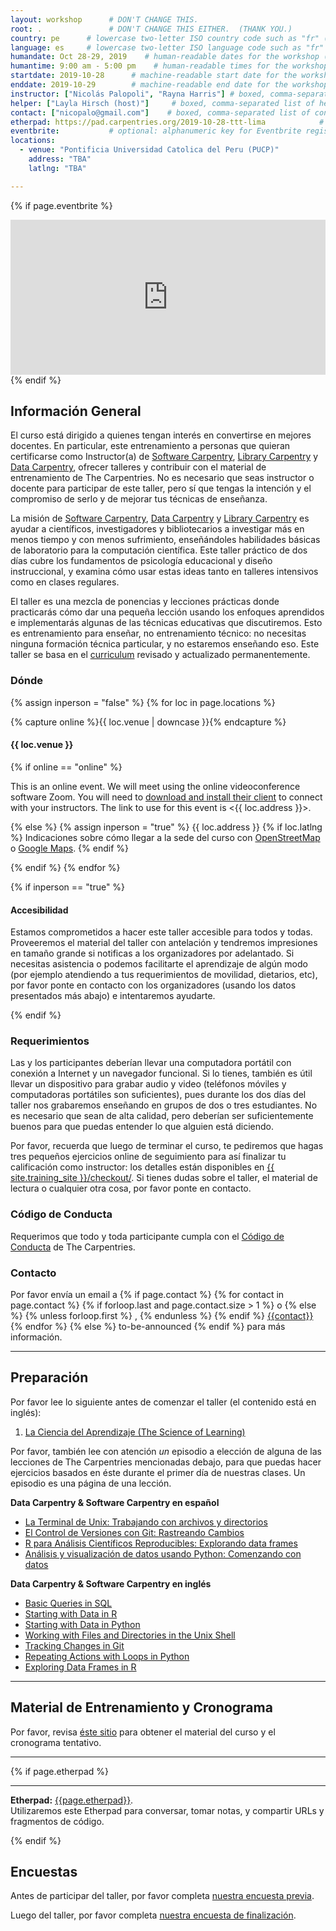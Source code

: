 ```yaml
---
layout: workshop      # DON'T CHANGE THIS.
root: .               # DON'T CHANGE THIS EITHER.  (THANK YOU.)
country: pe      # lowercase two-letter ISO country code such as "fr" (see https://en.wikipedia.org/wiki/ISO_3166-1)
language: es     # lowercase two-letter ISO language code such as "fr" (see https://en.wikipedia.org/wiki/ISO_639-1)
humandate: Oct 28-29, 2019    # human-readable dates for the workshop (e.g., "Feb 17-18, 2020")
humantime: 9:00 am - 5:00 pm    # human-readable times for the workshop (e.g., "9:00 am - 4:30 pm")
startdate: 2019-10-28      # machine-readable start date for the workshop in YYYY-MM-DD format like 2015-01-01
enddate: 2019-10-29        # machine-readable end date for the workshop in YYYY-MM-DD format like 2015-01-02
instructor: ["Nicolás Palopoli", "Rayna Harris"] # boxed, comma-separated list of instructors' names as strings, like ["Kay McNulty", "Betty Jennings", "Betty Snyder"]
helper: ["Layla Hirsch (host)"]     # boxed, comma-separated list of helpers' names, like ["Marlyn Wescoff", "Fran Bilas", "Ruth Lichterman"]
contact: ["nicopalo@gmail.com"]    # boxed, comma-separated list of contact email addresses for the host, lead instructor, or whoever else is handling questions, like ["marlyn.wescoff@example.org", "fran.bilas@example.org", "ruth.lichterman@example.org"]
etherpad: https://pad.carpentries.org/2019-10-28-ttt-lima            # optional: URL for the workshop Etherpad if there is one
eventbrite:           # optional: alphanumeric key for Eventbrite registration, e.g., "1234567890AB" (if Eventbrite is being used)
locations:
  - venue: "Pontificia Universidad Catolica del Peru (PUCP)"
    address: "TBA"
    latlng: "TBA"

---
```


<!-- See instructions in the comments below for how to edit specific sections of this workshop template. -->

<!--
  HEADER

  Edit the values in the block above to be appropriate for your workshop.
  If the value is not 'true', 'false', 'null', or a number, please use
  double quotation marks around the value, unless specified otherwise.
  And run 'tools/check' *before* committing to make sure that changes are good.
-->

<!--
  EVENTBRITE

  This block includes the Eventbrite registration widget if
  'eventbrite' has been set in the header.  You can delete it if you
  are not using Eventbrite, or leave it in, since it will not be
  displayed if the 'eventbrite' field in the header is not set.
-->
{% if page.eventbrite %}
<iframe
  src="https://www.eventbrite.com/tickets-external?eid={{page.eventbrite}}&ref=etckt"
  frameborder="0"
  width="100%"
  height="248px"
  scrolling="auto">
</iframe>
{% endif %}

<h2 id="general">Información General</h2>

<!--
  INTRODUCTION

  Edit the general explanatory paragraph below if you want to change
  the pitch.
-->

<p>
  El curso está dirigido a quienes tengan
  interés en convertirse en mejores docentes. En particular, este entrenamiento
  a personas que quieran certificarse como Instructor(a) de <a href="{{ site.swc_site }}">Software Carpentry</a>,
  <a href="{{ site.lc_site }}">Library Carpentry</a> y <a href="{{ site.dc_site }}">Data Carpentry</a>,
  ofrecer talleres y contribuir con el material de entrenamiento de The Carpentries.
  No es necesario que seas instructor o docente para participar de este taller,
  pero sí que tengas la intención y el compromiso de serlo
  y de mejorar tus técnicas de enseñanza.
</p>

<p>
  La misión de <a href="{{ site.swc_site }}">Software Carpentry</a>,
  <a href="{{ site.dc_site }}">Data Carpentry</a> y
  <a href="{{ site.lc_site }}">Library Carpentry</a> es 
  ayudar a científicos, investigadores y bibliotecarios a investigar más en menos tiempo
  y con menos sufrimiento, enseñándoles habilidades básicas de laboratorio para la computación
  científica. Este taller práctico de dos días cubre los fundamentos de
  psicología educacional y diseño instruccional, y examina cómo
  usar estas ideas tanto en talleres intensivos como en clases regulares.
</p>
<p>
  El taller es una mezcla de ponencias y lecciones prácticas donde 
  practicarás cómo dar una pequeña lección usando los enfoques aprendidos e
  implementarás algunas de las técnicas educativas que discutiremos.
  Esto es entrenamiento para enseñar, no entrenamiento técnico: no
  necesitas ninguna formación técnica particular, y no estaremos
  enseñando eso. Este taller se basa en el <a href="{{ site.training_site }}">curriculum</a>
  revisado y actualizado permanentemente.
</p>

<!--
  LOCATION

  This block displays the address and links to maps showing directions
  if the latitude and longitude of the workshop have been set.  You
  can use http://itouchmap.com/latlong.html to find the lat/long of an
  address.
  -->
<h3 id="where">Dónde</h3>

{% assign inperson = "false" %}
{% for loc in page.locations %}

{% capture online %}{{ loc.venue | downcase }}{% endcapture %}

<h4>{{ loc.venue }}</h4>

{% if online == "online" %}

This is an online event. We will meet using the online videoconference software Zoom. You will need to <a href="https://zoom.us/download">download and install their client</a> to connect with your instructors. The link to use for this event is <{{ loc.address }}>.

{% else %}
{% assign inperson = "true" %}
{{ loc.address }} {% if loc.latlng %} Indicaciones sobre cómo llegar a la sede del curso con 
    <a href="//www.openstreetmap.org/?mlat={{loc.latlng | replace:',','&mlon='}}&zoom=16">OpenStreetMap</a>
    o 
    <a href="//maps.google.com/maps?q={{loc.latlng}}">Google Maps</a>. {% endif %}

{% endif %}
{% endfor %}

{% if inperson == "true" %}

<h4 id="accessibility">Accesibilidad</h4>

Estamos comprometidos a hacer este taller accesible para todos y todas. Proveeremos el material del taller con antelación
y tendremos impresiones en tamaño grande si notificas a los organizadores por adelantado. Si necesitas asistencia o podemos 
facilitarte el aprendizaje de algún modo (por ejemplo atendiendo a tus requerimientos de movilidad, dietarios, etc), 
por favor ponte en contacto con los organizadores (usando los datos presentados más abajo) e intentaremos ayudarte.

{% endif %}

<h3>Requerimientos</h3>

Las y los participantes deberían llevar una computadora portátil con conexión a Internet y un
navegador funcional. Si lo tienes, también es útil llevar un dispositivo para grabar audio y video
(teléfonos móviles y computadoras portátiles son suficientes), pues durante los dos días del taller
nos grabaremos enseñando en grupos de dos o tres estudiantes. No es necesario que sean de
alta calidad, pero deberían ser suficientemente buenos para que puedas entender lo que
alguien está diciendo.

Por favor, recuerda que luego de terminar el curso, te pediremos que hagas
tres pequeños ejercicios online de seguimiento para así finalizar tu calificación
como instructor: los detalles están disponibles en
<a href="{{ site.training_site }}/checkout/">{{ site.training_site }}/checkout/</a>.
Si tienes dudas sobre el taller, el material de lectura
o cualquier otra cosa, por favor ponte en contacto.

<h3>Código de Conducta</h3>

Requerimos que todo y toda participante cumpla con el <a href="{{site.swc_site }}/conduct/">Código de Conducta</a>
de The Carpentries.

<h3 id="contact">Contacto</h3>
<p>
Por favor envía un email a
{% if page.contact %}
  {% for contact in page.contact %}
    {% if forloop.last and page.contact.size > 1 %}
      o
    {% else %}
      {% unless forloop.first %}
      ,
      {% endunless %}
    {% endif %}
    <a href='mailto:{{contact}}'>{{contact}}</a>
  {% endfor %}
{% else %}
  to-be-announced
{% endif %}
para más información.
</p>

<hr/>

<h2 id="preparation" name="preparation">Preparación</h2>

<p>
  Por favor lee lo siguiente antes de comenzar el taller (el contenido está en inglés):
</p>
<ol>
  <li><a href="{{ site.training_site }}/papers/science-of-learning-2015.pdf">La Ciencia del Aprendizaje (The Science of Learning)</a></li>
</ol>
<p>
  Por favor, también lee con atención <em>un</em> episodio a elección de alguna de las lecciones de The Carpentries mencionadas debajo,
  para que puedas hacer ejercicios basados en éste durante el primer día de nuestras clases. 
  Un episodio es una página de una lección.
</p>

<div class="row">
  <div class="col-md-6">
    <p><strong>Data Carpentry & Software Carpentry en español</strong></p>
    <ul>
      <li><a href="https://swcarpentry.github.io/shell-novice-es/03-create/">La Terminal de Unix: Trabajando con archivos y directorios</a></li>
      <li><a href="https://swcarpentry.github.io/git-novice-es/04-changes/">El Control de Versiones con Git: Rastreando Cambios</a></li>
      <li><a href="https://swcarpentry.github.io/r-novice-gapminder-es/05-data-structures-part2/">R para Análisis Científicos Reproducibles: Explorando data frames</a></li> 
      <li><a href="https://datacarpentry.org/python-ecology-lesson-es/02-starting-with-data/index.html">Análisis y visualización de datos usando Python: Comenzando con datos</a></li> 
    </ul>
  </div>
  <div class="col-md-6">
    <p><strong>Data Carpentry & Software Carpentry en inglés</strong></p>
    <ul>
      <li><a href="{{ site.dc_site }}/sql-ecology-lesson/01-sql-basic-queries">Basic Queries in SQL</a></li>
      <li><a href="{{ site.dc_site }}/R-ecology-lesson/02-starting-with-data.html">Starting with Data in R</a></li>
      <li><a href="{{ site.dc_site }}/python-ecology-lesson/01-starting-with-data">Starting with Data in Python</a></li>
      <li><a href="{{ site.swc_pages }}/shell-novice/03-create/">Working with Files and Directories in the Unix Shell</a></li>
      <li><a href="{{ site.swc_pages }}/git-novice/04-changes/">Tracking Changes in Git</a></li>
      <li><a href="{{ site.swc_pages }}/python-novice-inflammation/02-loop/">Repeating Actions with Loops in Python</a></li>
      <li><a href="{{ site.swc_pages }}/r-novice-gapminder/05-data-structures-part2/">Exploring Data Frames in R</a></li>
    </ul>
  </div>
</div>

  

<hr/>

<h2 id="materials" name="materials">Material de Entrenamiento y Cronograma</h2>

<p>
  Por favor, revisa <a href="{{ site.training_site }}">éste sitio</a> para obtener el material del curso y el cronograma tentativo.
</p>


<hr/>

<!--

<div class="row">
  <div class="col-md-6">
    <h3>Day 1</h3>
    <table class="table table-striped">
      <tr> <td>09:00</td> <td>Welcome </td> </tr>
      <tr> <td>09:15</td> <td>How Learning Works: The Importance of Practice </td> </tr>
      <tr> <td>10:20</td> <td>How Learning Works: Expertise and Instruction </td> </tr>
      <tr> <td>11:10</td> <td>Morning Coffee </td> </tr>
      <tr> <td>11:25</td> <td>How Learning Works: Working Memory and Cognitive Load </td> </tr>
      <tr> <td>12:15</td> <td>Building Teaching Skill: Getting Feedback </td> </tr>
      <tr> <td>12:35</td> <td>Lunch </td> </tr>
      <tr> <td>13:35</td> <td>Creating a Positive Learning Environment: Motivation and Demotivation </td> </tr>
      <tr> <td>14:40</td> <td>Creating a Positive Learning Environment: Mindset </td> </tr>
      <tr> <td>15:20</td> <td>Afternoon Coffee </td> </tr>
      <tr> <td>15:35</td> <td>Building Teaching Skill: The Importance of Practice </td> </tr>
      <tr> <td>16:45</td> <td>Wrap-Up and Homework for Tomorrow </td> </tr>
      <tr> <td>17:05</td> <td>Finish </td> </tr>
    </table>
  </div>
  <div class="col-md-6">
    <h3>Day 2</h3>
    <table class="table table-striped">
      <tr> <td>09:00</td> <td>Welcome Back </td> </tr>
      <tr> <td>09:10</td> <td>Building Teaching Skill: Lesson Study </td> </tr>
      <tr> <td>10:05</td> <td>Building Teaching Skill: Live Coding </td> </tr>
      <tr> <td>11:05</td> <td>Morning Coffee </td> </tr>
      <tr> <td>11:20</td> <td>Building Teaching Skill: Performance Revised </td> </tr>
      <tr> <td>12:00</td> <td>Lunch </td> </tr>
      <tr> <td>13:00</td> <td>The Carpentries: Workshop Introductions </td> </tr>
      <tr> <td>14:10</td> <td>The Carpentries: How We Operate </td> </tr>
      <tr> <td>15:15</td> <td>Afternoon Coffee </td> </tr>
      <tr> <td>15:30</td> <td>The Carpentries: Teaching Practices </td> </tr>
      <tr> <td>16:00</td> <td>Afternoon Wrap-Up </td> </tr>
      <tr> <td>16:45</td> <td>Finish </td> </tr>
    </table>
  </div>
</div>

-->

<!--
  ETHERPAD

  At `_misc/etherpad.txt` you will find a template for the etherpad.

  Display the Etherpad for the workshop.  You can set this up in
  advance or on the first day; either way, make sure you push changes
  to GitHub after you have its URL.  To create an Etherpad, go to

      http://pad.software-carpentry.org/YYYY-MM-DD-site

  where 'YYYY-MM-DD-site' is the identifier for your workshop,
  e.g., '2015-06-10-esu'.
-->
{% if page.etherpad %}
<hr/>

<p id="etherpad">
  <strong>Etherpad:</strong> <a href="{{page.etherpad}}">{{page.etherpad}}</a>.
  <br/>
  Utilizaremos este Etherpad para conversar, tomar notas, y compartir URLs y fragmentos de código.
</p>

{% endif %}

<h2 id="pre_workshop_survey">Encuestas</h2>

<p>
  Antes de participar del taller, por favor completa <a href="{{ site.instructor_pre_survey }}{{ site.github.project_title }}">nuestra encuesta previa</a>.
</p>


<p>
  Luego del taller, por favor completa <a href="{{ site.instructor_post_survey }}{{ site.github.project_title }}">nuestra encuesta de finalización</a>.
</p>
